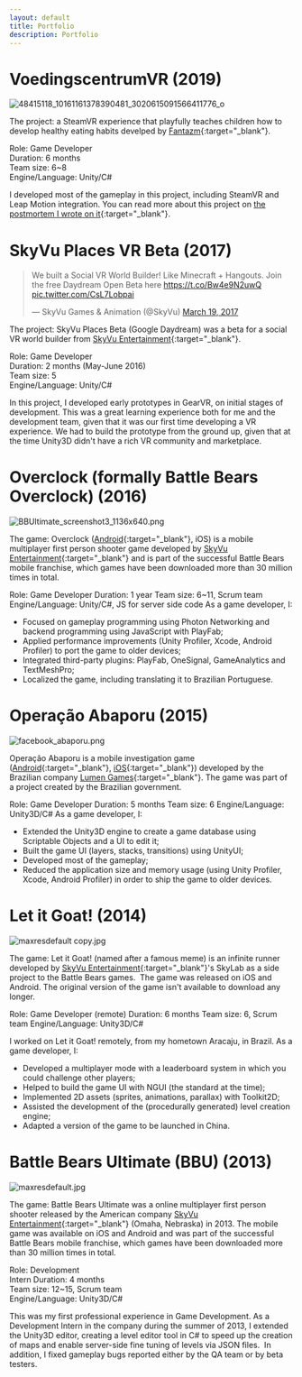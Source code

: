 ```yaml
---
layout: default
title: Portfolio
description: Portfolio
---
```



# VoedingscentrumVR (2019)

![48415118_10161161378390481_3020615091566411776_o](assets/images/vc.png)

The project: a SteamVR experience that playfully teaches children how to develop healthy eating habits develped by [Fantazm](https://www.fantazm.com){:target="_blank"}.

Role: Game Developer  
Duration: 6 months  
Team size: 6~8  
Engine/Language: Unity/C#  

I developed most of the gameplay in this project, including SteamVR and Leap Motion integration. You can read more about this project on [the postmortem I wrote on it](https://sometimesicode.wordpress.com/2019/07/29/postmorten-developing-an-educational-kiosk-vr-game-for-windows-mixed-reality/){:target="_blank"}.

# SkyVu Places VR Beta (2017)

<blockquote class="twitter-tweet"><p lang="en" dir="ltr">We built a Social VR World Builder! Like Minecraft + Hangouts. Join the free Daydream Open Beta here <a href="https://t.co/Bw4e9N2uwQ">https://t.co/Bw4e9N2uwQ</a> <a href="https://t.co/CsL7Lobpai">pic.twitter.com/CsL7Lobpai</a></p>&mdash; SkyVu Games &amp; Animation (@SkyVu) <a href="https://twitter.com/SkyVu/status/843529301073022980?ref_src=twsrc%5Etfw">March 19, 2017</a></blockquote> <script async src="https://platform.twitter.com/widgets.js" charset="utf-8"></script>

The project: SkyVu Places Beta (Google Daydream) was a beta for a social VR world builder from [SkyVu Entertainment](http://www.skyvu.net){:target="_blank"}.

Role: Game Developer  
Duration: 2 months (May-June 2016)  
Team size: 5  
Engine/Language: Unity/C#  

In this project, I developed early prototypes in GearVR, on initial stages of development. This was a great learning experience both for me and the development team, given that it was our first time developing a VR experience. We had to build the prototype from the ground up, given that at the time Unity3D didn't have a rich VR community and marketplace.

# Overclock (formally Battle Bears Overclock) (2016)

![BBUltimate_screenshot3_1136x640.png](assets/images/bbo.png)

The game: Overclock ([Android](https://play.google.com/store/apps/details?id=net.skyvu.battlebearsultimate){:target="_blank"}, iOS) is a mobile multiplayer first person shooter game developed by [SkyVu Entertainment](http://www.skyvu.net){:target="_blank"} and is part of the successful Battle Bears mobile franchise, which games have been downloaded more than 30 million times in total.

Role: Game Developer Duration: 1 year Team size: 6~11, Scrum team Engine/Language: Unity/C#, JS for server side code As a game developer, I:

*   Focused on gameplay programming using Photon Networking and backend programming using JavaScript with PlayFab;
*   Applied performance improvements (Unity Profiler, Xcode, Android Profiler) to port the game to older devices;
*   Integrated third-party plugins: PlayFab, OneSignal, GameAnalytics and TextMeshPro;
*   Localized the game, including translating it to Brazilian Portuguese.

# Operação Abaporu (2015)

![facebook_abaporu.png](assets/images/abaporu.png)

Operação Abaporu is a mobile investigation game ([Android](https://play.google.com/store/apps/details?id=cc.lumentech.operacaoabaporu){:target="_blank"}, [iOS](https://itunes.apple.com/us/app/operação-abaporu/id989934212?mt=8){:target="_blank"}) developed by the Brazilian company [Lumen Games](http://lumentech.cc){:target="_blank"}. The game was part of a project created by the Brazilian government.

Role: Game Developer Duration: 5 months Team size: 6 Engine/Language: Unity3D/C# As a game developer, I:

*   Extended the Unity3D engine to create a game database using Scriptable Objects and a UI to edit it;
*   Built the game UI (layers, stacks, transitions) using UnityUI;
*   Developed most of the gameplay;
*   Reduced the application size and memory usage (using Unity Profiler, Xcode, Android Profiler) in order to ship the game to older devices.

# Let it Goat! (2014)

![maxresdefault copy.jpg](assets/images/goat.jpg)

The game: Let it Goat! (named after a famous meme) is an infinite runner developed by [SkyVu Entertainment](http://www.skyvu.net){:target="_blank"}'s SkyLab as a side project to the Battle Bears games.  The game was released on iOS and Android. The original version of the game isn't available to download any longer.

Role: Game Developer (remote) Duration: 6 months Team size: 6, Scrum team Engine/Language: Unity3D/C#

I worked on Let it Goat! remotely, from my hometown Aracaju, in Brazil. As a game developer, I:

*   Developed a multiplayer mode with a leaderboard system in which you could challenge other players;
*   Helped to build the game UI with NGUI (the standard at the time);
*   Implemented 2D assets (sprites, animations, parallax) with Toolkit2D;
*   Assisted the development of the (procedurally generated) level creation engine;
*   Adapted a version of the game to be launched in China.

# Battle Bears Ultimate (BBU) (2013)

![maxresdefault.jpg](assets/images/bbu.jpg)

The game: Battle Bears Ultimate was a online multiplayer first person shooter released by the American company [SkyVu Entertainment](http://www.skyvu.net){:target="_blank"} (Omaha, Nebraska) in 2013\. The mobile game was available on iOS and Android and was part of the successful Battle Bears mobile franchise, which games have been downloaded more than 30 million times in total.

Role: Development  
Intern Duration: 4 months  
Team size: 12~15, Scrum team  
Engine/Language: Unity3D/C#  

This was my first professional experience in Game Development. As a Development Intern in the company during the summer of 2013, I extended the Unity3D editor, creating a level editor tool in C# to speed up the creation of maps and enable server-side fine tuning of levels via JSON files.  In addition, I fixed gameplay bugs reported either by the QA team or by beta testers.